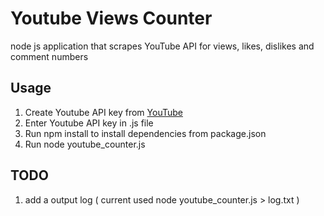 # Youtube Views Counter
node js application that scrapes YouTube API for views, likes, dislikes and comment numbers

## Usage
1. Create Youtube API key from [YouTube](https://developers.google.com/youtube/v3/getting-started)
2. Enter Youtube API key in .js file
3. Run npm install to install dependencies from package.json
4. Run node youtube_counter.js

## TODO
1. add a output log ( current used node youtube_counter.js > log.txt )

